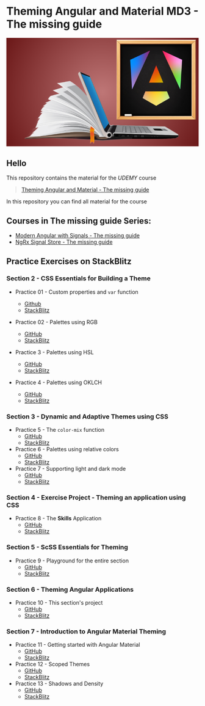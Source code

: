 # Theming Angular and Material MD3 - The missing guide
![thumbnail](./slides/thumbnail.png)

## Hello
This repository contains the material for the *UDEMY* course
> [Theming Angular and Material - The missing guide]()

In this repository you can find all material for the course 

## Courses in **The missing guide** Series:
* [Modern Angular with Signals - The missing guide](https://www.udemy.com/course/modern-angular-with-signals-the-missing-guide/?referralCode=D6E6DCE04E9A41ADC517)
* [NgRx Signal Store - The missing guide](https://www.udemy.com/course/ngrx-signal-store-the-missing-guide/?referralCode=05384AF83051655A1C59)


## Practice Exercises on StackBlitz

### Section 2 - CSS Essentials for Building a Theme

* Practice 01 - Custom properties and `var` function
  * [Github](https://github.com/kobi-hari-udemy/theming-angular-material/tree/main/practice/01.%20fun-with-css-custom-props)
  * [StackBlitz](https://stackblitz.com/fork/github/kobi-hari-udemy/theming-angular-material/tree/main/practice/01.%20fun-with-css-custom-props?title=Custom%20CSS%20Properties&file=README.md)

* Practice 02 - Palettes using RGB
  * [GitHub](https://github.com/kobi-hari-udemy/theming-angular-material/tree/main/practice/02.%20colors-spaces)
  * [StackBlitz](https://stackblitz.com/fork/github/kobi-hari-udemy/theming-angular-material/tree/main/practice/02.%20colors-spaces?title=RGB%20Palette&file=README.md)

* Practice 3 - Palettes using HSL
  * [GitHub](https://github.com/kobi-hari-udemy/theming-angular-material/tree/main/practice/03.%20color-spaces-hsl)
  * [StackBlitz](https://stackblitz.com/fork/github/kobi-hari-udemy/theming-angular-material/tree/main/practice/03.%20color-spaces-hsl?title=HSL%20Palette&file=README.md)

* Practice 4 - Palettes using OKLCH
  * [GitHub](https://github.com/kobi-hari-udemy/theming-angular-material/tree/main/practice/04.%20color-spaces-oklch)
  * [StackBlitz](https://stackblitz.com/fork/github/kobi-hari-udemy/theming-angular-material/tree/main/practice/04.%20color-spaces-oklch?title=OKLCH%20Palette&file=README.md)

### Section 3 - Dynamic and Adaptive Themes using CSS
* Practice 5 - The `color-mix` function
  * [GitHub](https://github.com/kobi-hari-udemy/theming-angular-material/tree/main/practice/05.%20color-spaces-mix-color)
  * [StackBlitz](https://stackblitz.com/fork/github/kobi-hari-udemy/theming-angular-material/tree/main/practice/05.%20color-spaces-mix-color?title=Palettes%20using%20color-mix&file=README.md)
* Practice 6 - Palettes using relative colors
  * [GitHub](https://github.com/kobi-hari-udemy/theming-angular-material/tree/main/practice/06.%20color-spaces-relative-colors)
  * [StackBlitz](https://stackblitz.com/fork/github/kobi-hari-udemy/theming-angular-material/tree/main/practice/06.%20color-spaces-relative-colors?title=Palettes%20using%20relative%20colors&file=README.md)
* Practice 7 - Supporting light and dark mode
  * [GitHub](https://github.com/kobi-hari-udemy/theming-angular-material/tree/main/practice/07.%20color-spaces-schemes)
  * [StackBlitz](https://stackblitz.com/fork/github/kobi-hari-udemy/theming-angular-material/tree/main/practice/07.%20color-spaces-schemes?title=Light%20and%20Dark%20Modes&file=README.md)

### Section 4 - Exercise Project - Theming an application using CSS
* Practice 8 - The **Skills** Application
  * [GitHub](https://github.com/kobi-hari-udemy/theming-angular-material/tree/main/practice/08.%20skills-app-theme)
  * [StackBlitz](https://stackblitz.com/fork/github/kobi-hari-udemy/theming-angular-material/tree/main/practice/08.%20skills-app-theme?title=Theme%20Skills%20App&file=README.md)


### Section 5 - ScSS Essentials for Theming
* Practice 9 - Playground for the entire section
  * [GitHub](https://github.com/kobi-hari-udemy/theming-angular-material/tree/main/practice/09.%20scss-playground)
  * [StackBlitz](https://stackblitz.com/fork/github/kobi-hari-udemy/theming-angular-material/tree/main/practice/09.%20scss-playground?title=ScSS%20Playground&file=scss/styles.scss)

### Section 6 - Theming Angular Applications
* Practice 10 - This section's project
  * [GitHub](https://github.com/kobi-hari-udemy/theming-angular-material/tree/main/practice/10.%20tech-blog-theming)
  * [StackBlitz](https://stackblitz.com/fork/github/kobi-hari-udemy/theming-angular-material/tree/main/practice/10.%20tech-blog-theming?title=Themeable%20Applications&file=README.md)

### Section 7 - Introduction to Angular Material Theming
* Practice 11 - Getting started with Angular Material
  * [GitHub](https://github.com/kobi-hari-udemy/theming-angular-material/tree/main/practice/11.%20material-theming-setup)
  * [StackBlitz](https://stackblitz.com/fork/github/kobi-hari-udemy/theming-angular-material/tree/main/practice/11.%20material-theming-setup?title=Besic%20Theming&file=README.md)
* Practice 12 - Scoped Themes
  * [GitHub](https://github.com/kobi-hari-udemy/theming-angular-material/tree/main/practice/12.%20material-theming-scoped-themes)
  * [StackBlitz](https://stackblitz.com/fork/github/kobi-hari-udemy/theming-angular-material/tree/main/practice/12.%20material-theming-scoped-themes?title=Scoped%20Themes&file=README.md)
* Practice 13 - Shadows and Density
  * [GitHub](https://github.com/kobi-hari-udemy/theming-angular-material/tree/main/practice/13.%20material-theming-density-shadows)
  * [StackBlitz](https://stackblitz.com/fork/github/kobi-hari-udemy/theming-angular-material/tree/main/practice/13.%20material-theming-density-shadows?title=Shadows%20and%20Density&file=README.md)